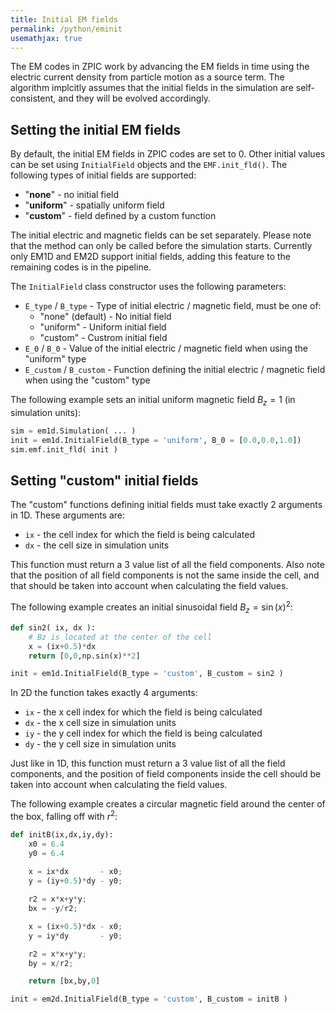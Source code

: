 ```yaml
---
title: Initial EM fields
permalink: /python/eminit
usemathjax: true
---
```


The EM codes in ZPIC work by advancing the EM fields in time using the electric current density from particle motion as a source term. The algorithm implcitly assumes that the initial fields in the simulation are self-consistent, and they will be evolved accordingly.

## Setting the initial EM fields

By default, the initial EM fields in ZPIC codes are set to 0. Other initial values can be set using `InitialField` objects and the `EMF.init_fld()`. The following types of initial fields are supported:

* "**none**" - no initial field
* "**uniform**" - spatially uniform field
* "**custom**" - field defined by a custom function

The initial electric and magnetic fields can be set separately. Please note that the method can only be called before the simulation starts. Currently only EM1D and EM2D support initial fields, adding this feature to the remaining codes is in the pipeline.

The `InitialField` class constructor uses the following parameters:

* `E_type` / `B_type` - Type of initial electric / magnetic field, must be one of:
  * "none" (default) - No initial field
  * "uniform" - Uniform initial field
  * "custom" - Custrom initial field
* `E_0` / `B_0` - Value of the initial electric / magnetic field when using the "uniform" type
* `E_custom` / `B_custom` - Function defining the initial electric / magnetic field when using the "custom" type

The following example sets an initial uniform magnetic field $B_z = 1$ (in simulation units):

```python
sim = em1d.Simulation( ... )
init = em1d.InitialField(B_type = 'uniform', B_0 = [0.0,0.0,1.0])
sim.emf.init_fld( init )
```

## Setting "custom" initial fields

The "custom" functions defining initial fields must take exactly 2 arguments in 1D. These arguments are:

* `ix` - the cell index for which the field is being calculated
* `dx` - the cell size in simulation units

This function must return a 3 value list of all the field components. Also note that the position of all field components is not the same inside the cell, and that should be taken into account when calculating the field values.

The following example creates an initial sinusoidal field $B_z = \sin(x)^2$:

```python
def sin2( ix, dx ):
    # Bz is located at the center of the cell
    x = (ix+0.5)*dx
    return [0,0,np.sin(x)**2]

init = em1d.InitialField(B_type = 'custom', B_custom = sin2 )
```

In 2D the function takes exactly 4 arguments:

* `ix` - the x cell index for which the field is being calculated
* `dx` - the x cell size in simulation units
* `iy` - the y cell index for which the field is being calculated
* `dy` - the y cell size in simulation units

Just like in 1D, this function must return a 3 value list of all the field components, and the position of field components inside the cell should be taken into account when calculating the field values.

The following example creates a circular magnetic field around the center of the box, falling off with $r^2$:

```python
def initB(ix,dx,iy,dy):
    x0 = 6.4
    y0 = 6.4
    
    x = ix*dx       - x0;
    y = (iy+0.5)*dy - y0;

    r2 = x*x+y*y;
    bx = -y/r2;

    x = (ix+0.5)*dx - x0;
    y = iy*dy       - y0;

    r2 = x*x+y*y;
    by = x/r2;

    return [bx,by,0] 

init = em2d.InitialField(B_type = 'custom', B_custom = initB )
```
